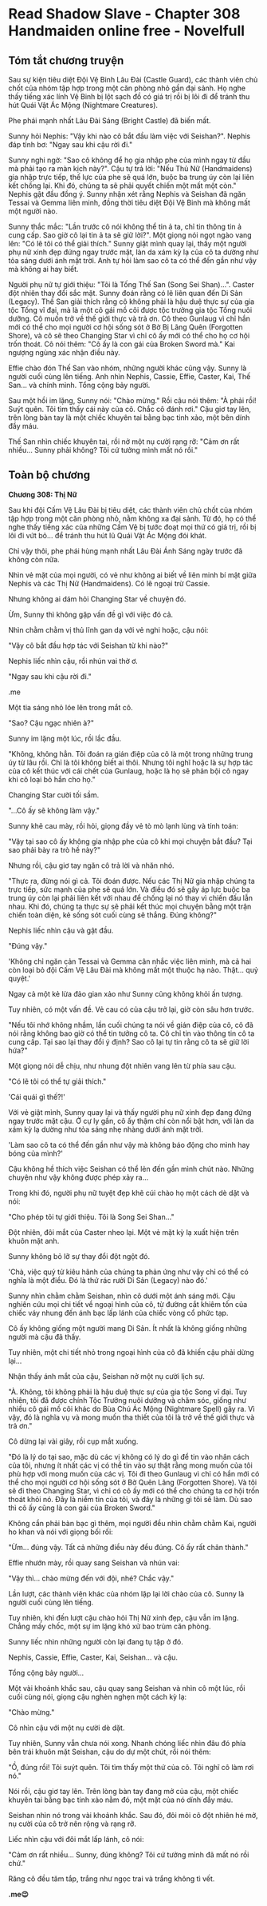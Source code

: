 # Read Shadow Slave - Chapter 308 Handmaiden online free - Novelfull

## Tóm tắt chương truyện

Sau sự kiện tiêu diệt Đội Vệ Binh Lâu Đài (Castle Guard), các thành viên chủ chốt của nhóm tập hợp trong một căn phòng nhỏ gần đại sảnh. Họ nghe thấy tiếng xác lính Vệ Binh bị lột sạch đồ có giá trị rồi bị lôi đi để tránh thu hút Quái Vật Ác Mộng (Nightmare Creatures).

Phe phái mạnh nhất Lâu Đài Sáng (Bright Castle) đã biến mất.

Sunny hỏi Nephis: "Vậy khi nào cô bắt đầu làm việc với Seishan?". Nephis đáp tỉnh bơ: "Ngay sau khi cậu rời đi."

Sunny nghi ngờ: "Sao cô không để họ gia nhập phe của mình ngay từ đầu mà phải tạo ra màn kịch này?". Cậu tự trả lời: "Nếu Thủ Nữ (Handmaidens) gia nhập trực tiếp, thế lực của phe sẽ quá lớn, buộc ba trung úy còn lại liên kết chống lại. Khi đó, chúng ta sẽ phải quyết chiến một mất một còn." Nephis gật đầu đồng ý. Sunny nhận xét rằng Nephis và Seishan đã ngăn Tessai và Gemma liên minh, đồng thời tiêu diệt Đội Vệ Binh mà không mất một người nào.

Sunny thắc mắc: "Lần trước cô nói không thể tin ả ta, chỉ tin thông tin ả cung cấp. Sao giờ cô lại tin ả ta sẽ giữ lời?". Một giọng nói ngọt ngào vang lên: "Có lẽ tôi có thể giải thích." Sunny giật mình quay lại, thấy một người phụ nữ xinh đẹp đứng ngay trước mặt, làn da xám kỳ lạ của cô ta dường như tỏa sáng dưới ánh mặt trời. Anh tự hỏi làm sao cô ta có thể đến gần như vậy mà không ai hay biết.

Người phụ nữ tự giới thiệu: "Tôi là Tống Thế San (Song Sei Shan)...". Caster đột nhiên thay đổi sắc mặt. Sunny đoán rằng có lẽ liên quan đến Di Sản (Legacy). Thế San giải thích rằng cô không phải là hậu duệ thực sự của gia tộc Tống vĩ đại, mà là một cô gái mồ côi được tộc trưởng gia tộc Tống nuôi dưỡng. Cô muốn trở về thế giới thực và trả ơn. Cô theo Gunlaug vì chỉ hắn mới có thể cho mọi người cơ hội sống sót ở Bờ Bị Lãng Quên (Forgotten Shore), và cô sẽ theo Changing Star vì chỉ cô ấy mới có thể cho họ cơ hội trốn thoát. Cô nói thêm: "Cô ấy là con gái của Broken Sword mà." Kai ngượng ngùng xác nhận điều này.

Effie chào đón Thế San vào nhóm, những người khác cũng vậy. Sunny là người cuối cùng lên tiếng. Anh nhìn Nephis, Cassie, Effie, Caster, Kai, Thế San... và chính mình. Tổng cộng bảy người.

Sau một hồi im lặng, Sunny nói: "Chào mừng." Rồi cậu nói thêm: "À phải rồi! Suýt quên. Tôi tìm thấy cái này của cô. Chắc cô đánh rơi." Cậu giơ tay lên, trên lòng bàn tay là một chiếc khuyên tai bằng bạc tinh xảo, một bên dính đầy máu.

Thế San nhìn chiếc khuyên tai, rồi nở một nụ cười rạng rỡ: "Cảm ơn rất nhiều... Sunny phải không? Tôi cứ tưởng mình mất nó rồi."

## Toàn bộ chương

**Chương 308: Thị Nữ**

Sau khi đội Cấm Vệ Lâu Đài bị tiêu diệt, các thành viên chủ chốt của nhóm tập hợp trong một căn phòng nhỏ, nằm không xa đại sảnh. Từ đó, họ có thể nghe thấy tiếng xác của những Cấm Vệ bị tước đoạt mọi thứ có giá trị, rồi bị lôi đi vứt bỏ... để tránh thu hút lũ Quái Vật Ác Mộng đói khát.

Chỉ vậy thôi, phe phái hùng mạnh nhất Lâu Đài Ánh Sáng ngày trước đã không còn nữa.

Nhìn vẻ mặt của mọi người, có vẻ như không ai biết về liên minh bí mật giữa Nephis và các Thị Nữ (Handmaidens). Có lẽ ngoại trừ Cassie.

Nhưng không ai dám hỏi Changing Star về chuyện đó.

Ừm, Sunny thì không gặp vấn đề gì với việc đó cả.

Nhìn chằm chằm vị thủ lĩnh gan dạ với vẻ nghi hoặc, cậu nói:

"Vậy cô bắt đầu hợp tác với Seishan từ khi nào?"

Nephis liếc nhìn cậu, rồi nhún vai thờ ơ.

"Ngay sau khi cậu rời đi."

.me

Một tia sáng nhỏ lóe lên trong mắt cô.

"Sao? Cậu ngạc nhiên à?"

Sunny im lặng một lúc, rồi lắc đầu.

"Không, không hẳn. Tôi đoán ra gián điệp của cô là một trong những trung úy từ lâu rồi. Chỉ là tôi không biết ai thôi. Nhưng tôi nghĩ hoặc là sự hợp tác của cô kết thúc với cái chết của Gunlaug, hoặc là họ sẽ phản bội cô ngay khi cô loại bỏ hắn cho họ."

Changing Star cười tối sầm.

"...Cô ấy sẽ không làm vậy."

Sunny khẽ cau mày, rồi hỏi, giọng đầy vẻ tò mò lạnh lùng và tính toán:

"Vậy tại sao cô ấy không gia nhập phe của cô khi mọi chuyện bắt đầu? Tại sao phải bày ra trò hề này?"

Nhưng rồi, cậu giơ tay ngăn cô trả lời và nhăn nhó.

"Thực ra, đừng nói gì cả. Tôi đoán được. Nếu các Thị Nữ gia nhập chúng ta trực tiếp, sức mạnh của phe sẽ quá lớn. Và điều đó sẽ gây áp lực buộc ba trung úy còn lại phải liên kết với nhau để chống lại nó thay vì chiến đấu lẫn nhau. Khi đó, chúng ta thực sự sẽ phải kết thúc mọi chuyện bằng một trận chiến toàn diện, kẻ sống sót cuối cùng sẽ thắng. Đúng không?"

Nephis liếc nhìn cậu và gật đầu.

"Đúng vậy."

'Không chỉ ngăn cản Tessai và Gemma cân nhắc việc liên minh, mà cả hai còn loại bỏ đội Cấm Vệ Lâu Đài mà không mất một thuộc hạ nào. Thật... quỷ quyệt.'

Ngay cả một kẻ lừa đảo gian xảo như Sunny cũng không khỏi ấn tượng.

Tuy nhiên, có một vấn đề. Vẻ cau có của cậu trở lại, giờ còn sâu hơn trước.

"Nếu tôi nhớ không nhầm, lần cuối chúng ta nói về gián điệp của cô, cô đã nói rằng không bao giờ có thể tin tưởng cô ta. Cô chỉ tin vào thông tin cô ta cung cấp. Tại sao lại thay đổi ý định? Sao cô lại tự tin rằng cô ta sẽ giữ lời hứa?"

Một giọng nói dễ chịu, như nhung đột nhiên vang lên từ phía sau cậu.

"Có lẽ tôi có thể tự giải thích."

'Cái quái gì thế?!'

Với vẻ giật mình, Sunny quay lại và thấy người phụ nữ xinh đẹp đang đứng ngay trước mặt cậu. Ở cự ly gần, cô ấy thậm chí còn nổi bật hơn, với làn da xám kỳ lạ dường như tỏa sáng nhẹ nhàng dưới ánh mặt trời.

'Làm sao cô ta có thể đến gần như vậy mà không báo động cho mình hay bóng của mình?'

Cậu không hề thích việc Seishan có thể lẻn đến gần mình chút nào. Những chuyện như vậy không được phép xảy ra...

Trong khi đó, người phụ nữ tuyệt đẹp khẽ cúi chào họ một cách dè dặt và nói:

"Cho phép tôi tự giới thiệu. Tôi là Song Sei Shan..."

Đột nhiên, đôi mắt của Caster nheo lại. Một vẻ mặt kỳ lạ xuất hiện trên khuôn mặt anh.

Sunny không bỏ lỡ sự thay đổi đột ngột đó.

'Chà, việc quý tử kiêu hãnh của chúng ta phản ứng như vậy chỉ có thể có nghĩa là một điều. Đó là thứ rác rưởi Di Sản (Legacy) nào đó.'

Sunny nhìn chằm chằm Seishan, nhìn cô dưới một ánh sáng mới. Cậu nghiên cứu mọi chi tiết về ngoại hình của cô, từ đường cắt khiêm tốn của chiếc váy nhung đến ánh bạc lấp lánh của chiếc vòng cổ phức tạp.

Cô ấy không giống một người mang Di Sản. Ít nhất là không giống những người mà cậu đã thấy.

Tuy nhiên, một chi tiết nhỏ trong ngoại hình của cô đã khiến cậu phải dừng lại...

Nhận thấy ánh mắt của cậu, Seishan nở một nụ cười lịch sự.

"À. Không, tôi không phải là hậu duệ thực sự của gia tộc Song vĩ đại. Tuy nhiên, tôi đã được chính Tộc Trưởng nuôi dưỡng và chăm sóc, giống như nhiều cô gái mồ côi khác do Bùa Chú Ác Mộng (Nightmare Spell) gây ra. Vì vậy, đó là nghĩa vụ và mong muốn tha thiết của tôi là trở về thế giới thực và trả ơn."

Cô dừng lại vài giây, rồi cụp mắt xuống.

"Đó là lý do tại sao, mặc dù các vị không có lý do gì để tin vào nhân cách của tôi, nhưng ít nhất các vị có thể tin vào sự thật rằng mong muốn của tôi phù hợp với mong muốn của các vị. Tôi đi theo Gunlaug vì chỉ có hắn mới có thể cho mọi người cơ hội sống sót ở Bờ Quên Lãng (Forgotten Shore). Và tôi sẽ đi theo Changing Star, vì chỉ có cô ấy mới có thể cho chúng ta cơ hội trốn thoát khỏi nó. Đây là niềm tin của tôi, và đây là những gì tôi sẽ làm. Dù sao thì cô ấy cũng là con gái của Broken Sword."

Không cần phải bàn bạc gì thêm, mọi người đều nhìn chằm chằm Kai, người ho khan và nói với giọng bối rối:

"Ừm… đúng vậy. Tất cả những điều này đều đúng. Cô ấy rất chân thành."

Effie nhướn mày, rồi quay sang Seishan và nhún vai:

"Vậy thì… chào mừng đến với đội, nhé? Chắc vậy."

Lần lượt, các thành viên khác của nhóm lặp lại lời chào của cô. Sunny là người cuối cùng lên tiếng.

Tuy nhiên, khi đến lượt cậu chào hỏi Thị Nữ xinh đẹp, cậu vẫn im lặng. Chẳng mấy chốc, một sự im lặng khó xử bao trùm căn phòng.

Sunny liếc nhìn những người còn lại đang tụ tập ở đó.

Nephis, Cassie, Effie, Caster, Kai, Seishan… và cậu.

Tổng cộng bảy người...

Một vài khoảnh khắc sau, cậu quay sang Seishan và nhìn cô một lúc, rồi cuối cùng nói, giọng cậu nghèn nghẹn một cách kỳ lạ:

"Chào mừng."

Cô nhìn cậu với một nụ cười dè dặt.

Tuy nhiên, Sunny vẫn chưa nói xong. Nhanh chóng liếc nhìn đâu đó phía bên trái khuôn mặt Seishan, cậu do dự một chút, rồi nói thêm:

"Ồ, đúng rồi! Tôi suýt quên. Tôi tìm thấy một thứ của cô. Tôi nghĩ cô làm rơi nó."

Nói rồi, cậu giơ tay lên. Trên lòng bàn tay đang mở của cậu, một chiếc khuyên tai bằng bạc tinh xảo nằm đó, một mặt của nó dính đầy máu.

Seishan nhìn nó trong vài khoảnh khắc. Sau đó, đôi môi cô đột nhiên hé mở, nụ cười của cô trở nên rộng và rạng rỡ.

Liếc nhìn cậu với đôi mắt lấp lánh, cô nói:

"Cảm ơn rất nhiều... Sunny, đúng không? Tôi cứ tưởng mình đã mất nó rồi chứ."

Răng cô đều tăm tắp, trắng như ngọc trai và trắng không tì vết.

**.me😉**